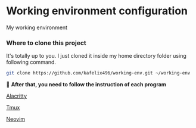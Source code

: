 # Working environment configuration

My working environment

### Where to clone this project

It's totally up to you. I just cloned it inside my home directory folder using following command.

```zsh
git clone https://github.com/kafelix496/working-env.git ~/working-env
```

:pushpin:
**After that, you need to follow the instruction of each program**

[Alacritty](https://github.com/kafelix496/working-env/tree/master/alacritty)

[Tmux](https://github.com/kafelix496/working-env/tree/master/tmux)

[Neovim](https://github.com/kafelix496/working-env/tree/master/nvim)
